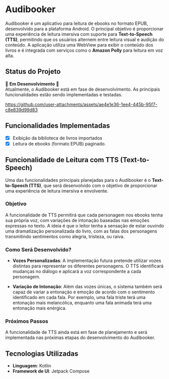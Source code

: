 # Audibooker

Audibooker é um aplicativo para leitura de ebooks no formato EPUB, desenvolvido para a plataforma Android. O principal objetivo é proporcionar uma experiência de leitura imersiva com suporte para **Text-to-Speech (TTS)**, permitindo que os usuários alternem entre leitura visual e audição do conteúdo. A aplicação utiliza uma WebView para exibir o conteúdo dos livros e é integrada com serviços como o **Amazon Polly** para leitura em voz alta.

## Status do Projeto

🚧 **Em Desenvolvimento** 🚧  
Atualmente, o Audibooker está em fase de desenvolvimento. As principais funcionalidades estão sendo implementadas e testadas.

https://github.com/user-attachments/assets/ae4e1e36-1ee4-445b-95f7-c8e839d99d83

## Funcionalidades Implementadas

- [x] Exibição da biblioteca de livros importados
- [x] Leitura de ebooks (formato EPUB) paginado.

## Funcionalidade de Leitura com TTS (Text-to-Speech)

Uma das funcionalidades principais planejadas para o Audibooker é o **Text-to-Speech (TTS)**, que será desenvolvido com o objetivo de proporcionar uma experiência de leitura imersiva e envolvente.

### Objetivo

A funcionalidade de TTS permitirá que cada personagem nos ebooks tenha sua própria voz, com variações de intonação baseadas nas emoções expressas no texto. A ideia é que o leitor tenha a sensação de estar ouvindo uma dramatização personalizada do livro, com as falas dos personagens transmitindo sentimentos como alegria, tristeza, ou raiva.

### Como Será Desenvolvido?

- **Vozes Personalizadas**: A implementação futura pretende utilizar vozes distintas para representar os diferentes personagens. O TTS identificará mudanças no diálogo e aplicará a voz correspondente a cada personagem.

- **Variação de Intonação**: Além das vozes únicas, o sistema também será capaz de variar a entonação e emoção de acordo com o sentimento identificado em cada fala. Por exemplo, uma fala triste terá uma entonação mais melancólica, enquanto uma fala animada terá uma entonação mais enérgica.

### Próximos Passos

A funcionalidade de TTS ainda está em fase de planejamento e será implementada nas próximas etapas do desenvolvimento do Audibooker.


## Tecnologias Utilizadas

- **Linguagem**: Kotlin
- **Framework de UI**: Jetpack Compose
